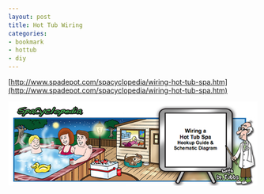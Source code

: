 ```yaml
---
layout: post
title: Hot Tub Wiring
categories:
- bookmark
- hottub
- diy
---
```


[http://www.spadepot.com/spacyclopedia/wiring-hot-tub-spa.htm](http://www.spadepot.com/spacyclopedia/wiring-hot-tub-spa.htm)

![Dr Tubbs](/images/posts/drtubbs.png)
